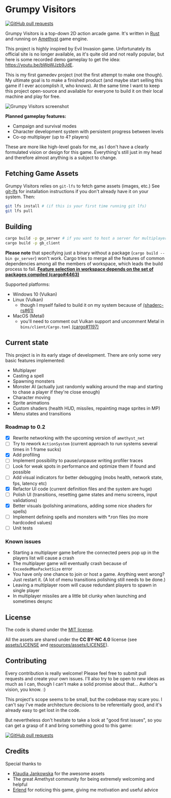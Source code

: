 # Grumpy Visitors

[![GitHub pull requests](https://img.shields.io/github/issues/mvlabat/grumpy_visitors/good%20first%20issue?label=good%20first%20issues&color=7057ff)](https://github.com/mvlabat/grumpy_visitors/issues)

Grumpy Visitors is a top-down 2D action arcade game.
It's written in [Rust](https://www.rust-lang.org/) and running on [Amethyst](amethyst.rs) game engine.

This project is highly inspired by Evil Invasion game. Unfortunately its official site is no longer available,
as it's quite old and not really popular, but here is some recorded demo gameplay to get the idea:
https://youtu.be/bWpWJzb9JdE.

This is my first gamedev project (not the first attempt to make one though). My ultimate goal is to make
a finished product (and maybe start selling this game if I ever accomplish it, who knows).
At the same time I want to keep this project open-source and available for everyone to build it on their local machine
and play for free.

![Grumpy Visitors screenshot](header_screenshot.png)

**Planned gameplay features:**
- Campaign and survival modes 
- Character development system with persistent progress between levels
- Co-op multiplayer (up to 4? players)

These are more like high-level goals for me, as I don't have a clearly formulated vision or design for this game.
Everything's still just in my head and therefore almost anything is a subject to change.

## Fetching Game Assets

Grumpy Visitors relies on `git-lfs` to fetch game assets (images, etc.) See [git-lfs](https://github.com/git-lfs/git-lfs) for installation instructions if you don't already have it on your system. Then:

```bash
git lfs install # (if this is your first time running git lfs)
git lfs pull
```

## Building
```bash
cargo build -p gv_server # if you want to host a server for multiplayer
cargo build -p gb_client
```

**Please note** that specifying just a binary without a package (`cargo build --bin gv_server`) won't work.
Cargo tries to merge all the features of common dependencies among all the members of workspace,
which leads the build process to fail.
**[Feature selection in workspace depends on the set of packages compiled (cargo#4463)](https://github.com/rust-lang/cargo/issues/4463)**

Supported platforms:
- Windows 10 (Vulkan)
- Linux (Vulkan)
  - though I myself failed to build it on my system because of
  [(shaderc-rs#61)](https://github.com/google/shaderc-rs/issues/61)
- MacOS (Metal)
  - you'll need to comment out Vulkan support and uncomment Metal in `bins/client/Cargo.toml`
  [(cargo#1197)](https://github.com/rust-lang/cargo/issues/1197) 

## Current state
This project is in its early stage of development. There are only some very basic features implemented:
- Multiplayer
- Casting a spell
- Spawning monsters
- Monster AI (actually just randomly walking around the map and starting to chase a player if they're close enough)
- Character moving
- Sprite animations
- Custom shaders (health HUD, missiles, repainting mage sprites in MP)
- Menu states and transitions

### Roadmap to 0.2
- [x] Rewrite networking with the upcoming version of `amethyst_net`
- [ ] Try to rework `ActionSystem` (current approach to run systems several times in 1 frame sucks)
- [x] Add profiling
- [ ] Implement possibility to pause/unpause writing profiler traces
- [ ] Look for weak spots in performance and optimize them if found and possible
- [ ] Add visual indicators for better debugging (mobs health, network state, fps, latency etc)
- [x] Refactor UI code (current definition files and the system are huge)
- [ ] Polish UI (transitions, resetting game states and menu screens, input validations)
- [x] Better visuals (polishing animations, adding some nice shaders for spells)
- [ ] Implement defining spells and monsters with *.ron files (no more hardcoded values)
- [ ] Unit tests

### Known issues
- Starting a multiplayer game before the connected peers pop up in the players list will cause a crash
- The multiplayer game will eventually crash because of `ExceededMaxPacketSize` error
- You have only one chance to join or host a game. Anything went wrong? Just restart it.
(A lot of menu transitions polishing still needs to be done.)
- Leaving a multiplayer room will cause redundant players to spawn in single player
- In multiplayer missiles are a little bit clunky when launching and sometimes desync

## License
The code is shared under the [MIT license](LICENSE).

All the assets are shared under the **CC BY-NC 4.0** license
(see [assets/LICENSE](assets/LICENSE) and [resources/assets/LICENSE](resources/assets/LICENSE)). 

## Contributing
Every contribution is really welcome! Please feel free to submit pull requests and create your own issues.
I'll also try to be open to new ideas as much as I can, though I can't make a solid promise about that...
Author's vision, you know. :)

This project's scope seems to be small, but the codebase may scare you. I can't say I've made architecture
decisions to be referentially good, and it's already easy to get lost in the code.

But nevertheless don't hesitate to take a look at "good first issues", so you can get a grasp of it and bring
something good to this game: 

[![GitHub pull requests](https://img.shields.io/github/issues/mvlabat/grumpy_visitors/good%20first%20issue?label=good%20first%20issues&color=7057ff)](https://github.com/mvlabat/grumpy_visitors/issues)

## Credits
Special thanks to
- [Klaudia Jankowska](https://klaudiajankowskaart.myportfolio.com/) for the awesome assets
- The great Amethyst community for being extremely welcoming and helpful
- [Erlend](https://github.com/erlend-sh) for noticing this game, giving me motivation and useful advice
